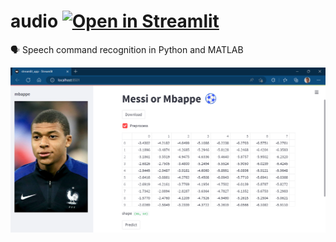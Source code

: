 # audio [![Open in Streamlit](https://static.streamlit.io/badges/streamlit_badge_black_white.svg)](https://audio48.streamlit.app/)
🗣️ Speech command recognition in Python and MATLAB

![app](img/app.png)